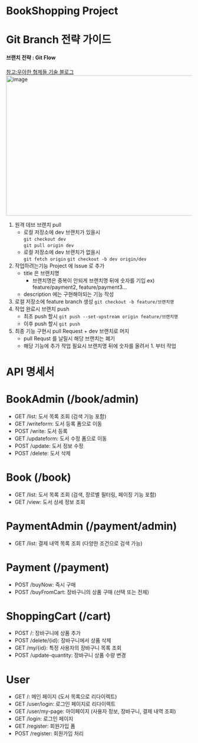 # BookShopping Project
# Git Branch 전략 가이드 
#### 브랜치 전략 : Git Flow
[참고:우아한 형제들 기술 블로그](https://techblog.woowahan.com/2553/) 
<img width="905" height="380" alt="image" src="https://github.com/user-attachments/assets/7992cb7d-87c2-427f-ac99-9e3596900621" />

 1. 원격 데브 브랜치 pull
    - 로컬 저장소에 dev 브랜치가 있을시  
      `git checkout dev`  
      `git pull origin dev`
    - 로컬 저장소에 dev 브랜치가 없을시  
      `git fetch origin`
      `git checkout -b dev origin/dev`
2. 작업하려는기능 Project 에 Issue 로 추가
   - title 은 브랜치명
     - 브랜치명은 중복이 안되게 브랜치명 뒤에 숫자를 기입 ex) feature/payment2, feature/payment3...
   - description 에는 구현해야되는 기능 작성
3. 로컬 저장소에 feature branch 생성
   `git checkout -b feature/브랜치명`
4. 작업 완료시 브랜치 push
   - 최초 push 할시
     `git push --set-upstream origin feature/브랜치명`
   - 이후 push 할시
     `git push`
5. 최종 기능 구현시 pull Request + dev 브랜치로 머지 
   - pull Requst 를 날릴시 해당 브랜치는 폐기
   - 해당 기능에 추가 작업 필요시 브랜치명 뒤에 숫자를 올려서 1. 부터 작업
  
# API 명세서 

 # BookAdmin (/book/admin)
   * GET /list: 도서 목록 조회 (검색 기능 포함)
   * GET /writeform: 도서 등록 폼으로 이동
   * POST /write: 도서 등록
   * GET /updateform: 도서 수정 폼으로 이동
   * POST /update: 도서 정보 수정
   * POST /delete: 도서 삭제


  # Book (/book)
   * GET /list: 도서 목록 조회 (검색, 장르별 필터링, 페이징 기능 포함)
   * GET /view: 도서 상세 정보 조회


  # PaymentAdmin (/payment/admin)
   * GET /list: 결제 내역 목록 조회 (다양한 조건으로 검색 가능)

  # Payment (/payment)
   * POST /buyNow: 즉시 구매
   * POST /buyFromCart: 장바구니의 상품 구매 (선택 또는 전체)


  # ShoppingCart (/cart)
   * POST /: 장바구니에 상품 추가
   * POST /delete/{id}: 장바구니에서 상품 삭제
   * GET /my/{id}: 특정 사용자의 장바구니 목록 조회
   * POST /update-quantity: 장바구니 상품 수량 변경


  # User
   * GET /: 메인 페이지 (도서 목록으로 리다이렉트)
   * GET /user/login: 로그인 페이지로 리다이렉트
   * GET /user/my-page: 마이페이지 (사용자 정보, 장바구니, 결제 내역 조회)
   * GET /login: 로그인 페이지
   * GET /register: 회원가입 폼
   * POST /register: 회원가입 처리
